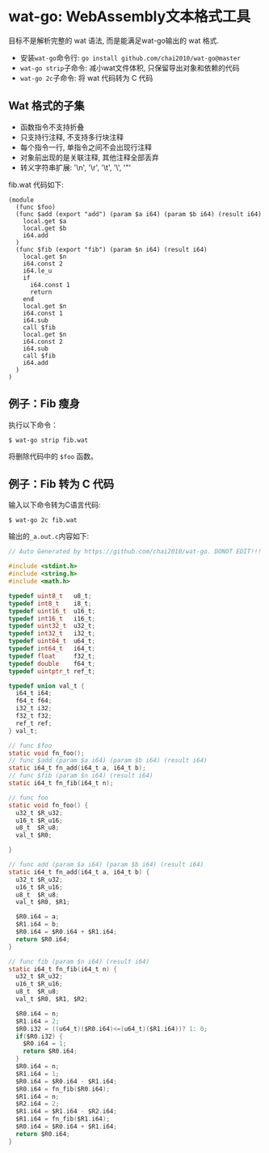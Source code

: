 # wat-go: WebAssembly文本格式工具

目标不是解析完整的 wat 语法, 而是能满足wat-go输出的 wat 格式.

- 安装`wat-go`命令行: `go install github.com/chai2010/wat-go@master`
- `wat-go strip`子命令: 减小wat文件体积, 只保留导出对象和依赖的代码
- `wat-go 2c`子命令: 将 wat 代码转为 C 代码

## Wat 格式的子集

- 函数指令不支持折叠
- 只支持行注释, 不支持多行块注释
- 每个指令一行, 单指令之间不会出现行注释
- 对象前出现的是关联注释, 其他注释全部丢弃
- 转义字符串扩展: '\n', '\r', '\t', '\\', '\"'

fib.wat 代码如下:

```wat
(module
  (func $foo)
  (func $add (export "add") (param $a i64) (param $b i64) (result i64)
    local.get $a
    local.get $b
    i64.add
  )
  (func $fib (export "fib") (param $n i64) (result i64)
    local.get $n
    i64.const 2
    i64.le_u
    if
      i64.const 1
      return
    end
    local.get $n
    i64.const 1
    i64.sub
    call $fib
    local.get $n
    i64.const 2
    i64.sub
    call $fib
    i64.add
  )
)
```

## 例子：Fib 瘦身

执行以下命令：

```
$ wat-go strip fib.wat
```

将删除代码中的 `$foo` 函数。

## 例子：Fib 转为 C 代码

输入以下命令转为C语言代码:

```
$ wat-go 2c fib.wat
```

输出的`_a.out.c`内容如下:

```c
// Auto Generated by https://github.com/chai2010/wat-go. DONOT EDIT!!!

#include <stdint.h>
#include <string.h>
#include <math.h>

typedef uint8_t   u8_t;
typedef int8_t    i8_t;
typedef uint16_t  u16_t;
typedef int16_t   i16_t;
typedef uint32_t  u32_t;
typedef int32_t   i32_t;
typedef uint64_t  u64_t;
typedef int64_t   i64_t;
typedef float     f32_t;
typedef double    f64_t;
typedef uintptr_t ref_t;

typedef union val_t {
  i64_t i64;
  f64_t f64;
  i32_t i32;
  f32_t f32;
  ref_t ref;
} val_t;

// func $foo
static void fn_foo();
// func $add (param $a i64) (param $b i64) (result i64)
static i64_t fn_add(i64_t a, i64_t b);
// func $fib (param $n i64) (result i64)
static i64_t fn_fib(i64_t n);

// func foo
static void fn_foo() {
  u32_t $R_u32;
  u16_t $R_u16;
  u8_t  $R_u8;
  val_t $R0;

}

// func add (param $a i64) (param $b i64) (result i64)
static i64_t fn_add(i64_t a, i64_t b) {
  u32_t $R_u32;
  u16_t $R_u16;
  u8_t  $R_u8;
  val_t $R0, $R1;

  $R0.i64 = a;
  $R1.i64 = b;
  $R0.i64 = $R0.i64 + $R1.i64;
  return $R0.i64;
}

// func fib (param $n i64) (result i64)
static i64_t fn_fib(i64_t n) {
  u32_t $R_u32;
  u16_t $R_u16;
  u8_t  $R_u8;
  val_t $R0, $R1, $R2;

  $R0.i64 = n;
  $R1.i64 = 2;
  $R0.i32 = ((u64_t)($R0.i64)<=(u64_t)($R1.i64))? 1: 0;
  if($R0.i32) {
    $R0.i64 = 1;
    return $R0.i64;
  }
  $R0.i64 = n;
  $R1.i64 = 1;
  $R0.i64 = $R0.i64 - $R1.i64;
  $R0.i64 = fn_fib($R0.i64);
  $R1.i64 = n;
  $R2.i64 = 2;
  $R1.i64 = $R1.i64 - $R2.i64;
  $R1.i64 = fn_fib($R1.i64);
  $R0.i64 = $R0.i64 + $R1.i64;
  return $R0.i64;
}
```